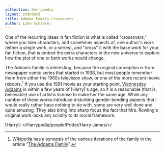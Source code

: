 ```yaml
---
collection: Harrypedia
layout: standard
title: Addams Family Crossovers
author: Luke Schierer
---
```


One of the recurring ideas in fan fiction is what is called
"crossovers," where you take characters, and sometimes aspects of,
one author's work (either a single work, or a series), and "cross"
it with the base work for your fan fiction, that is embed the extra
characters in the new universe to explore how the plot of one or
both works would change.

The Addams family is interesting, because the original conception
is from newspaper comic series that started in 1938, but most people
remember them from either the 1960s television show, or one of the
more recent movie reboots.[^240910-1] If you use the 1991 movie
as your starting point, [Wednesday Addams] is within a few years
of [Harry]'s age, so it is a reasonable (that is, believable) use
of artistic license to make her the same age. While any number of
these works introduce disturbing gender-bending aspects that I would
really rather have nothing to do with, some are very well done and
quite amusing. They also bring into sharp focus the fact that Mrs.
Rowling's original work lacks any solidity to its moral framework.

[^240910-1]:
    [Wikipedia](https://wikipedia.org) has a synopsis of
    the various iterations of the family in the article "[The Addams
    Family](https://.wikipedia.org/wiki/The_Addams_Family)".

[Wednesday Addams]: https://en.wikipedia.org/wiki/Wednesday_Addams
[Harry]: </Harrypedia/people/Potter/Harry James/>/
